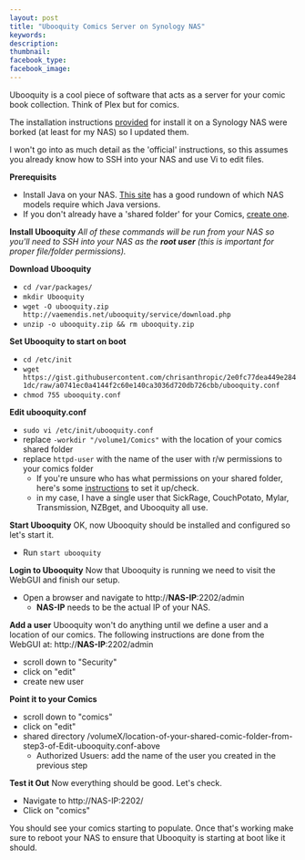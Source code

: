 ```yaml
---
layout: post
title: "Ubooquity Comics Server on Synology NAS"
keywords:
description:
thumbnail:
facebook_type:
facebook_image:
---
```


Ubooquity is a cool piece of software that acts as a server for your comic book collection. Think of Plex but for comics.

The installation instructions [provided](http://vaemendis.net/ubooquity/misc/synology-tutorial/) for install it on a Synology NAS were borked (at least for my NAS) so I updated them.

I won't go into as much detail as the 'official' instructions, so this assumes you already know how to SSH into your NAS and use Vi to edit files.

**Prerequisits**

* Install Java on your NAS. [This site](http://minimserver.com/install-synology.html) has a good rundown of which NAS models require which Java versions.
* If you don't already have a 'shared folder' for your Comics, [create one](https://www.synology.com/en-global/knowledgebase/DSM/help/DSM/AdminCenter/file_share_create).

**Install Ubooquity**
_All of these commands will be run from your NAS so you'll need to SSH into your NAS as the **root user** (this is important for proper file/folder permissions)._

**Download Ubooquity**

* `cd /var/packages/`
* `mkdir Ubooquity`
* `wget -O ubooquity.zip http://vaemendis.net/ubooquity/service/download.php`
* `unzip -o ubooquity.zip && rm ubooquity.zip`

**Set Ubooquity to start on boot**

* `cd /etc/init`
* `wget https://gist.githubusercontent.com/chrisanthropic/2e0fc77dea449e2841dc/raw/a0741ec0a4144f2c60e140ca3036d720db726cbb/ubooquity.conf`
* `chmod 755 ubooquity.conf`

**Edit ubooquity.conf**

* `sudo vi /etc/init/ubooquity.conf`
* replace `-workdir "/volume1/Comics"` with the location of your comics shared folder
* replace `httpd-user` with the name of the user with r/w permissions to your comics folder
  * If you're unsure who has what permissions on your shared folder, here's some [instructions](https://www.synology.com/en-global/knowledgebase/DSM/help/DSM/AdminCenter/file_share_privilege) to set it up/check.
  * in my case, I have a single user that SickRage, CouchPotato, Mylar, Transmission, NZBget, and Ubooquity all use.


**Start Ubooquity**
OK, now Ubooquity should be installed and configured so let's start it.

* Run `start ubooquity`

**Login to Ubooquity**
Now that Ubooquity is running we need to visit the WebGUI and finish our setup.

* Open a browser and navigate to http://**NAS-IP**:2202/admin
  * **NAS-IP** needs to be the actual IP of your NAS.

**Add a user**
Ubooquity won't do anything until we define a user and a location of our comics.
The following instructions are done from the WebGUI at: http://**NAS-IP**:2202/admin

* scroll down to "Security"
* click on "edit"
* create new user

**Point it to your Comics**

* scroll down to "comics"
* click on "edit"
* shared directory /volumeX/location-of-your-shared-comic-folder-from-step3-of-Edit-ubooquity.conf-above
  * Authorized Usuers: add the name of the user you created in the previous step

**Test it Out**
Now everything should be good. Let's check.

* Navigate to http://NAS-IP:2202/
* Click on "comics"

You should see your comics starting to populate.
Once that's working make sure to reboot your NAS to ensure that Ubooquity is starting at boot like it should.
